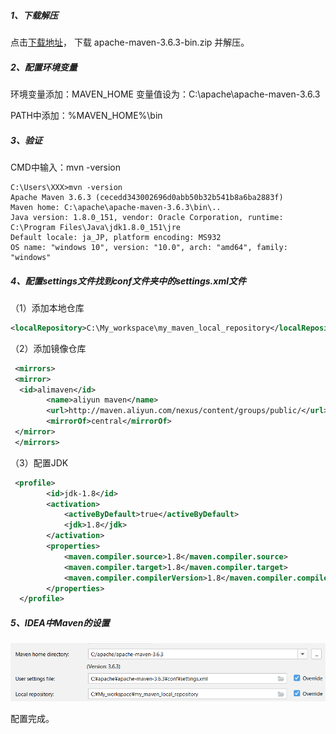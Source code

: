 ##### 1、下载解压
点击[下载地址](https://maven.apache.org/download.cgi)， 下载 apache-maven-3.6.3-bin.zip 并解压。

##### 2、配置环境变量
环境变量添加：MAVEN_HOME
变量值设为：C:\apache\apache-maven-3.6.3

PATH中添加：%MAVEN_HOME%\bin
##### 3、验证
CMD中输入：mvn -version
```shell
C:\Users\XXX>mvn -version
Apache Maven 3.6.3 (cecedd343002696d0abb50b32b541b8a6ba2883f)
Maven home: C:\apache\apache-maven-3.6.3\bin\..
Java version: 1.8.0_151, vendor: Oracle Corporation, runtime: C:\Program Files\Java\jdk1.8.0_151\jre
Default locale: ja_JP, platform encoding: MS932
OS name: "windows 10", version: "10.0", arch: "amd64", family: "windows"
```
##### 4、配置settings文件找到conf文件夹中的settings.xml文件
（1）添加本地仓库
```xml
<localRepository>C:\My_workspace\my_maven_local_repository</localRepository>
```
（2）添加镜像仓库
```xml
 <mirrors>
 <mirror>  
  <id>alimaven</id>  
        <name>aliyun maven</name>  
        <url>http://maven.aliyun.com/nexus/content/groups/public/</url>  
        <mirrorOf>central</mirrorOf>  
 </mirror>
 </mirrors>
```
（3）配置JDK
```xml
 <profile>
        <id>jdk-1.8</id>
        <activation>
            <activeByDefault>true</activeByDefault>
            <jdk>1.8</jdk>
        </activation>
        <properties>
            <maven.compiler.source>1.8</maven.compiler.source>
            <maven.compiler.target>1.8</maven.compiler.target>
            <maven.compiler.compilerVersion>1.8</maven.compiler.compilerVersion>
        </properties>
  </profile>
```
##### 5、IDEA中Maven的设置
![](../images/tools/20200728164250370.png)

配置完成。
